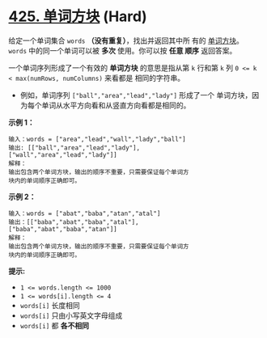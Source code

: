 # [425. 单词方块](https://leetcode.cn/problems/word-squares/) (Hard)

给定一个单词集合 `words` **（没有重复）**，找出并返回其中所
有的 [单词方块](https://en.wikipedia.org/wiki/Word_square)。
`words` 中的同一个单词可以被 **多次** 使用。你可以按 **任意
顺序** 返回答案。

一个单词序列形成了一个有效的 **单词方块** 的意思是指从第 `k`
行和第 `k` 列  `0 <= k < max(numRows, numColumns)` 来看都是
相同的字符串。

- 例如，单词序列 `["ball","area","lead","lady"]` 形成了一个
单词方块，因为每个单词从水平方向看和从竖直方向看都是相同的。

**示例 1：**

```
输入：words = ["area","lead","wall","lady","ball"]
输出: [["ball","area","lead","lady"],
["wall","area","lead","lady"]]
解释：
输出包含两个单词方块，输出的顺序不重要，只需要保证每个单词方
块内的单词顺序正确即可。

```

**示例 2：**

```
输入：words = ["abat","baba","atan","atal"]
输出：[["baba","abat","baba","atal"],
["baba","abat","baba","atan"]]
解释：
输出包含两个单词方块，输出的顺序不重要，只需要保证每个单词方
块内的单词顺序正确即可。

```

**提示:**

- `1 <= words.length <= 1000`
- `1 <= words[i].length <= 4`
- `words[i]` 长度相同
- `words[i]` 只由小写英文字母组成
- `words[i]` 都 **各不相同**
